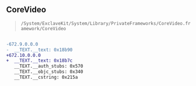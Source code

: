 ## CoreVideo

> `/System/ExclaveKit/System/Library/PrivateFrameworks/CoreVideo.framework/CoreVideo`

```diff

-672.9.0.0.0
-  __TEXT.__text: 0x18b90
+672.10.0.0.0
+  __TEXT.__text: 0x18b7c
   __TEXT.__auth_stubs: 0x570
   __TEXT.__objc_stubs: 0x340
   __TEXT.__cstring: 0x215a

```
